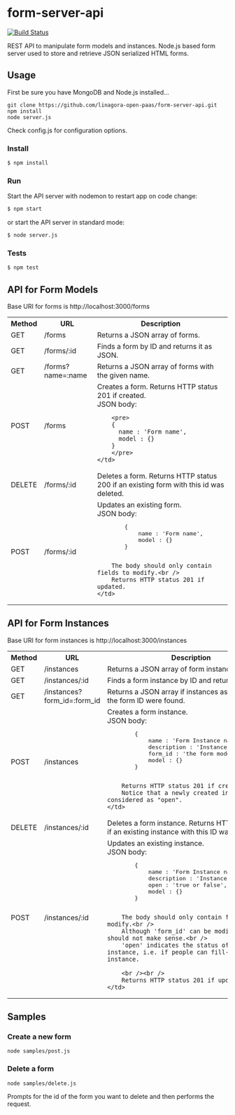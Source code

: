 # form-server-api

[![Build Status](https://travis-ci.org/linagora-open-paas/form-server-api.png?branch=master)](https://travis-ci.org/linagora-open-paas/form-server-api)

REST API to manipulate form models and instances.
Node.js based form server used to store and retrieve JSON serialized HTML forms.

## Usage

First be sure you have MongoDB and Node.js installed...

    git clone https://github.com/linagora-open-paas/form-server-api.git
    npm install
    node server.js

Check config.js for configuration options.

### Install

```sh
$ npm install
```

### Run

Start the API server with nodemon to restart app on code change:

```sh
$ npm start
```

or start the API server in standard mode:

```sh
$ node server.js
```

### Tests

```sh
$ npm test
```


## API for Form Models

Base URI for forms is http://localhost:3000/forms

<table>
<tr>
	<th>Method</th>
	<th>URL</th>
	<th>Description</th>
</tr>
<tr>
	<td>GET</td>
	<td>/forms</td>
	<td>Returns a JSON array of forms.</td>
</tr>
<tr>
	<td>GET</td>
	<td>/forms/:id</td>
	<td>Finds a form by ID and returns it as JSON.</td>
</tr>
<tr>
	<td>GET</td>
	<td>/forms?name=:name</td>
	<td>Returns a JSON array of forms with the given name.</td>
</tr>
<tr>
	<td>POST</td>
	<td>/forms</td>
	<td>
		Creates a form. Returns HTTP status 201 if created.<br />
		JSON body:
		
		<pre>
	    {
	      name : 'Form name',
	      model : {}
	    }
	    </pre>
	</td>
</tr>
<tr>
	<td>DELETE</td>
	<td>/forms/:id</td>
	<td>
		Deletes a form. Returns HTTP status 200 if an existing form with this id was deleted.
	</td>
</tr>
<tr>
	<td>POST</td>
	<td>/forms/:id</td>
	<td>
		Updates an existing form.<br />
		JSON body:
		<pre>
    	{
      		name : 'Form name',
      		model : {}
    	}
		</pre>
		
		The body should only contain fields to modify.<br />
		Returns HTTP status 201 if updated.
	</td>
</tr>
</table>


## API for Form Instances

Base URI for form instances is http://localhost:3000/instances

<table>
<tr>
	<th>Method</th>
	<th>URL</th>
	<th>Description</th>
</tr>
<tr>
	<td>GET</td>
	<td>/instances</td>
	<td>Returns a JSON array of form instances.</td>
</tr>
<tr>
	<td>GET</td>
	<td>/instances/:id</td>
	<td>Finds a form instance by ID and returns it as JSON.</td>
</tr>
<tr>
	<td>GET</td>
	<td>/instances?form_id=:form_id</td>
	<td>Returns a JSON array if instances associated with the form ID were found.</td>
</tr>
<tr>
	<td>POST</td>
	<td>/instances</td>
	<td>
		Creates a form instance.<br />
		JSON body:
		<pre>
    	{
      		name : 'Form Instance name',
      		description : 'Instance Description',
      		form_id : 'the form model ID',
      		model : {}
    	}
		</pre>
		
		Returns HTTP status 201 if created.<br />
		Notice that a newly created instance is considered as "open".
	</td>
</tr>
<tr>
	<td>DELETE</td>
	<td>/instances/:id</td>
	<td>
		Deletes a form instance. Returns HTTP status 200 if an existing instance with this ID was deleted.
	</td>
</tr>
<tr>
	<td>POST</td>
	<td>/instances/:id</td>
	<td>
		Updates an existing instance.<br />
		JSON body:
		<pre>
    	{
      		name : 'Form Instance name',
      		description : 'Instance Description',
      		open : 'true or false',
      		model : {}
    	}
    	</pre>

		The body should only contain fields to modify.<br />  
		Although 'form_id' can be modified, it should not make sense.<br />  
		'open' indicates the status of an instance, i.e. if people can fill-in this form instance.
	
		<br /><br />
		Returns HTTP status 201 if updated.
	</td>
</tr>
</table>


## Samples

### Create a new form

    node samples/post.js

### Delete a form

    node samples/delete.js

Prompts for the id of the form you want to delete and then performs the request.


